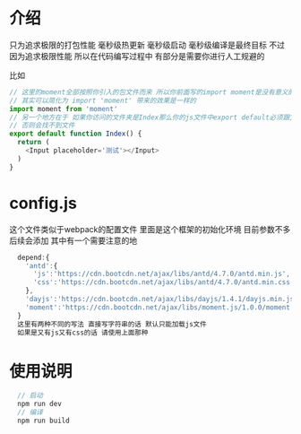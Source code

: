 # 介绍
只为追求极限的打包性能 毫秒级热更新 毫秒级启动 毫秒级编译是最终目标
不过因为追求极限性能 所以在代码编写过程中 有部分是需要你进行人工规避的

比如
```javascript
// 这里的moment全部按照你引入的包文件而来 所以你前面写的import moment是没有意义的
// 其实可以简化为 import 'moment' 带来的效果是一样的
import moment from 'moment'
// 另一个地方在于 如果你访问的文件夹是Index那么你的js文件中export default必须跟文件夹同名 大小写要一致
// 否则会找不到文件
export default function Index() {
  return (
    <Input placeholder='测试'></Input>
  )
}

```

# config.js
这个文件类似于webpack的配置文件 里面是这个框架的初始化环境 目前参数不多 后续会添加
其中有一个需要注意的地
```javascript
  depend:{
    'antd':{
      'js':'https://cdn.bootcdn.net/ajax/libs/antd/4.7.0/antd.min.js',
      'css':'https://cdn.bootcdn.net/ajax/libs/antd/4.7.0/antd.min.css'
    },
    'dayjs':'https://cdn.bootcdn.net/ajax/libs/dayjs/1.4.1/dayjs.min.js',
    'moment':'https://cdn.bootcdn.net/ajax/libs/moment.js/1.0.0/moment.min.js'
  }
  这里有两种不同的写法 直接写字符串的话 默认只能加载js文件 
  如果是又有js又有css的话 请使用上面那种
```


# 使用说明
```javascript
  // 启动
  npm run dev
  // 编译
  npm run build
```
